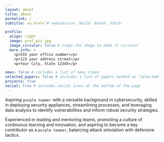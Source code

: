 ```yaml
---
layout: about
title: about
permalink: /
subtitle: <a href='#'>whoami</a>. Build. Break. Patch.

profile:
  align: right
  image: prof_pic.jpg
  image_circular: false # crops the image to make it circular
  more_info: >
    <p>555 your office number</p>
    <p>123 your address street</p>
    <p>Your City, State 12345</p>

news: false # includes a list of news items
selected_papers: false # includes a list of papers marked as "selected={true}"
projects: true
social: true # includes social icons at the bottom of the page
---
```

Aspiring `purple teamer` with a versatile background in cybersecurity, skilled in deploying security appliances, streamlining processes, and leveraging data analysis to identify vulnerabilities and inform robust security strategies.

Experienced in leading and mentoring teams, promoting a culture of continuous learning and innovation, and aspiring to become a key contributor as a `purple teamer`, balancing attack simulation with defensive tactics.

<!-- Write your biography here. Tell the world about yourself. Link to your favorite [subreddit](http://reddit.com). You can put a picture in, too. The code is already in, just name your picture `prof_pic.jpg` and put it in the `img/` folder.

Put your address / P.O. box / other info right below your picture. You can also disable any of these elements by editing `profile` property of the YAML header of your `_pages/about.md`. Edit `_bibliography/papers.bib` and Jekyll will render your [publications page](/al-folio/publications/) automatically.

Link to your social media connections, too. This theme is set up to use [Font Awesome icons](https://fontawesome.com/) and [Academicons](https://jpswalsh.github.io/academicons/), like the ones below. Add your Facebook, Twitter, LinkedIn, Google Scholar, or just disable all of them. -->
